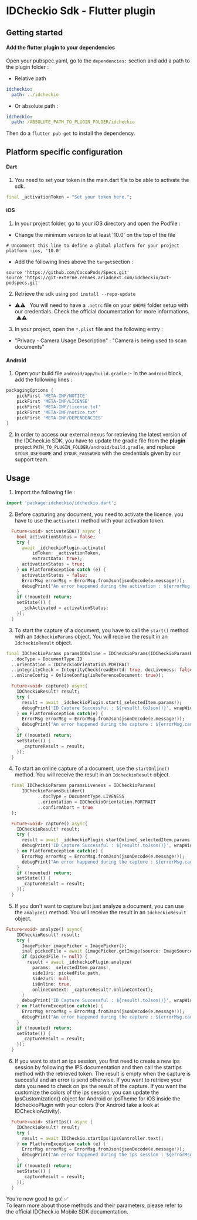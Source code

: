 # IDCheckio Sdk - Flutter plugin

## Getting started

#### Add the flutter plugin to your dependencies

Open your pubspec.yaml, go to the `dependencies:` section and add a path to the plugin folder :
- Relative path
```yaml
idcheckio:
  path: ../idcheckio
```
- Or absolute path :
```yaml
idcheckio:
  path: /ABSOLUTE_PATH_TO_PLUGIN_FOLDER/idcheckio
```

Then do a `flutter pub get` to install the dependency.

## Platform specific configuration

#### Dart

1. You need to set your token in the main.dart file to be able to activate the sdk.
```dart
final _activationToken = "Set your token here.";
```

#### iOS

1. In your project folder, go to your iOS directory and open the Podfile :
 - Change the minimum version to at least '10.0' on the top of the file
```
# Uncomment this line to define a global platform for your project
platform :ios, '10.0'
```
 - Add the following lines above the `target`section :
```
source 'https://github.com/CocoaPods/Specs.git'
source 'https://git-externe.rennes.ariadnext.com/idcheckio/axt-podspecs.git'
```

2. Retrieve the sdk using `pod install --repo-update`
- ⚠️⚠️  &nbsp; You will need to have a `.netrc` file on your `$HOME` folder setup with our credentials. Check the official documentation for more informations. &nbsp;⚠️⚠️

3. In your project, open the `*.plist` file and the following entry :
- "Privacy - Camera Usage Description" : "Camera is being used to scan documents"

#### Android

1. Open your build file `android/app/build.gradle` :- In the `android` block, add the following lines :
```groovy
packagingOptions {
    pickFirst 'META-INF/NOTICE'
    pickFirst 'META-INF/LICENSE'
    pickFirst 'META-INF/license.txt'
    pickFirst 'META-INF/notice.txt'
    pickFirst 'META-INF/DEPENDENCIES'
}
```

2. In order to access our external nexus for retrieving the latest version of the IDCheck.io SDK, you have to update the gradle file from the **plugin** project `PATH_TO_PLUGIN_FOLDER/android/build.gradle`, and replace `$YOUR_USERNAME` and `$YOUR_PASSWORD` with the credentials given by our support team.

## Usage

1. Import the following file :
```dart
import 'package:idcheckio/idcheckio.dart';
```

2. Before capturing any document, you need to activate the licence. you have to use the `activate()` method with your activation token.
```dart
  Future<void> activateSDK() async {
    bool activationStatus = false;
    try {
      await _idcheckioPlugin.activate(
          idToken: _activationToken,
          extractData: true);
      activationStatus = true;
    } on PlatformException catch (e) {
      activationStatus = false;
      ErrorMsg errorMsg = ErrorMsg.fromJson(jsonDecode(e.message!));
      debugPrint("An error happened during the activation : ${errorMsg.cause} - ${errorMsg.details} - ${errorMsg.message}");
    }
    if (!mounted) return;
    setState(() {
      _sdkActivated = activationStatus;
    });
  }
```

3. To start the capture of a document, you have to call the `start()` method with an `IdcheckioParams` object. You will receive the result in an `IdcheckioResult` object.
```dart
final IDCheckioParams paramsIDOnline = IDCheckioParams(IDCheckioParamsBuilder()
  ..docType = DocumentType.ID
  ..orientation = IDCheckioOrientation.PORTRAIT
  ..integrityCheck = IntegrityCheck(readEmrtd: true, docLiveness: false)
  ..onlineConfig = OnlineConfig(isReferenceDocument: true));

  Future<void> capture() async{
    IDCheckioResult? result;
    try {
      result = await _idcheckioPlugin.start(_selectedItem.params!);
      debugPrint('ID Capture Successful : ${result!.toJson()}', wrapWidth: 500);
    } on PlatformException catch(e) {
      ErrorMsg errorMsg = ErrorMsg.fromJson(jsonDecode(e.message!));
      debugPrint("An error happened during the capture : ${errorMsg.cause} - ${errorMsg.message} - ${errorMsg.subCause}");
    }
    if (!mounted) return;
    setState(() {
      _captureResult = result;
    });
  }
```

4. To start an online capture of a document, use the `startOnline()` method. You will receive the result in an `IdcheckioResult` object.
```dart
  final IDCheckioParams paramsLiveness = IDCheckioParams(
      IDCheckioParamsBuilder()
            ..docType = DocumentType.LIVENESS
            ..orientation = IDCheckioOrientation.PORTRAIT
            ..confirmAbort = true
  );

  Future<void> capture() async{
    IDCheckioResult? result;
    try {
      result = await _idcheckioPlugin.startOnline(_selectedItem.params!, _captureResult?.onlineContext);
      debugPrint('ID Capture Successful : ${result!.toJson()}', wrapWidth: 500);
    } on PlatformException catch(e) {
      ErrorMsg errorMsg = ErrorMsg.fromJson(jsonDecode(e.message!));
      debugPrint("An error happened during the capture : ${errorMsg.cause} - ${errorMsg.message} - ${errorMsg.subCause}");
    }
    if (!mounted) return;
    setState(() {
      _captureResult = result;
    });
  }
```

5. If you don't want to capture but just analyze a document, you can use the `analyze()` method. You will receive the result in an `IdcheckioResult` object.
```dart
Future<void> analyze() async{
    IDCheckioResult? result;
    try {
      ImagePicker imagePicker = ImagePicker();
      inal pickedFile = await (imagePicker.getImage(source: ImageSource.gallery));
      if (pickedFile != null) {
        result = await _idcheckioPlugin.analyze(
          params: _selectedItem.params!,
          side1Uri: pickedFile.path,
          side2uri: null,
          isOnline: true,
          onlineContext: _captureResult?.onlineContext);
      }
      debugPrint('ID Capture Successful : ${result!.toJson()}', wrapWidth: 500);
    } on PlatformException catch(e) {
      ErrorMsg errorMsg = ErrorMsg.fromJson(jsonDecode(e.message!));
      debugPrint("An error happened during the capture : ${errorMsg.cause} - ${errorMsg.message} - ${errorMsg.subCause}");
    }
    if (!mounted) return;
    setState(() {
      _captureResult = result;
    });
  }
```

6. If you want to start an ips session, you first need to create a new ips session by following the IPS documentation and then call the startIps method with the retrieved token. The result is empty when the capture is succesful and an error is send otherwise. If you want to retrieve your data you need to check on ips the result of the capture.
If you want the customize the colors of the ips session, you can update the IpsCustomization() object for Android or ipsTheme for iOS inside the IdcheckioPlugin with your colors (For Android take a look at IDCheckioActivity).
```dart
  Future<void> startIps() async {
    IDCheckioResult? result;
    try {
      result = await IDCheckio.startIps(ipsController.text);
    } on PlatformException catch (e) {
      ErrorMsg errorMsg = ErrorMsg.fromJson(jsonDecode(e.message!));
      debugPrint("An error happened during the ips session : ${errorMsg.cause} - ${errorMsg.message} - ${errorMsg.subCause}");
    }
    if (!mounted) return;
    setState(() {
      _captureResult = result;
    });
  }
```

You're now good to go! ✅  \
To learn more about those methods and their parameters, please refer to the official IDCheck.io Mobile SDK documentation.

